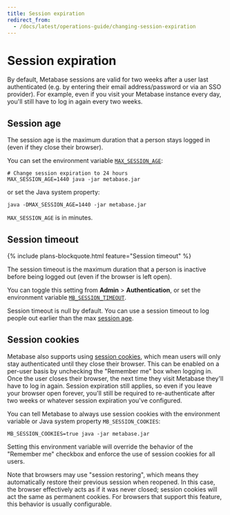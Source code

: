 ```yaml
---
title: Session expiration
redirect_from:
  - /docs/latest/operations-guide/changing-session-expiration
---
```


# Session expiration

By default, Metabase sessions are valid for two weeks after a user last authenticated (e.g. by entering their email address/password or via an SSO provider). For example, even if you visit your Metabase instance every day, you'll still have to log in again every two weeks.

## Session age

The session age is the maximum duration that a person stays logged in (even if they close their browser).

You can set the environment variable [`MAX_SESSION_AGE`](../configuring-metabase/environment-variables.md#max_session_age):

```
# Change session expiration to 24 hours
MAX_SESSION_AGE=1440 java -jar metabase.jar
```

or set the Java system property:

```
java -DMAX_SESSION_AGE=1440 -jar metabase.jar
```

`MAX_SESSION_AGE` is in minutes.

## Session timeout

{% include plans-blockquote.html feature="Session timeout" %}

The session timeout is the maximum duration that a person is inactive before being logged out (even if the browser is left open).

You can toggle this setting from **Admin** > **Authentication**, or set the environment variable [`MB_SESSION_TIMEOUT`](../configuring-metabase/environment-variables.md#mb_session_timeout).

Session timeout is null by default. You can use a session timeout to log people out earlier than the max [session age](#session-age).

## Session cookies

Metabase also supports using [session cookies](https://developer.mozilla.org/en-US/docs/Web/HTTP/Cookies#Session_cookies), which mean users will only stay authenticated until they close their browser. This can be enabled on a per-user basis by unchecking the "Remember me" box when logging in. Once the user closes their browser, the next time they visit Metabase they'll have to log in again. Session expiration still applies, so even if you leave your browser open forever, you'll still be required to re-authenticate after two weeks or whatever session expiration you've configured.

You can tell Metabase to always use session cookies with the environment variable or Java system property `MB_SESSION_COOKIES`:

```
MB_SESSION_COOKIES=true java -jar metabase.jar
```

Setting this environment variable will override the behavior of the "Remember me" checkbox and enforce the use of session cookies for all users.

Note that browsers may use "session restoring", which means they automatically restore their previous session when reopened. In this case, the browser effectively acts as if it was never closed; session cookies will act the same as permanent cookies. For browsers that support this feature, this behavior is usually configurable.

